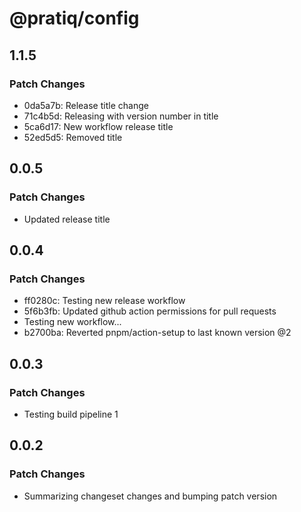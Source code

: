 # @pratiq/config

## 1.1.5

### Patch Changes

- 0da5a7b: Release title change
- 71c4b5d: Releasing with version number in title
- 5ca6d17: New workflow release title
- 52ed5d5: Removed title

## 0.0.5

### Patch Changes

- Updated release title

## 0.0.4

### Patch Changes

- ff0280c: Testing new release workflow
- 5f6b3fb: Updated github action permissions for pull requests
- Testing new workflow...
- b2700ba: Reverted pnpm/action-setup to last known version @2

## 0.0.3

### Patch Changes

- Testing build pipeline 1

## 0.0.2

### Patch Changes

- Summarizing changeset changes and bumping patch version
